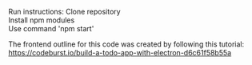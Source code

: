 Run instructions:  Clone repository  
Install npm modules  
Use command 'npm start'  
 
The frontend outline for this code was created by following this tutorial: https://codeburst.io/build-a-todo-app-with-electron-d6c61f58b55a
